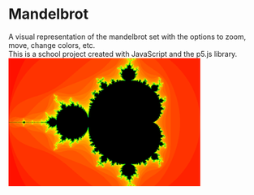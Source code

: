 # Mandelbrot
A visual representation of the mandelbrot set with the options to zoom, move, change colors, etc.
<br>
This is a school project created with JavaScript and the p5.js library.
<img src="mandelbrot.png" alt="mandelbrot" width="75%"/>
